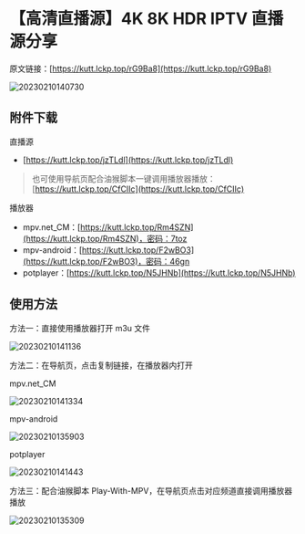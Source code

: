 # 【高清直播源】4K 8K HDR IPTV 直播源分享

原文链接：[https://kutt.lckp.top/rG9Ba8](https://kutt.lckp.top/rG9Ba8)

![20230210140730](https://github.lckp.top/LuckyPuppy514/blog/main/高清直播源/图片/20230210140730.jpg)

## 附件下载

直播源

- [https://kutt.lckp.top/jzTLdl](https://kutt.lckp.top/jzTLdl)

> 也可使用导航页配合油猴脚本一键调用播放器播放：[https://kutt.lckp.top/CfCIIc](https://kutt.lckp.top/CfCIIc)

播放器

- mpv.net_CM：[https://kutt.lckp.top/Rm4SZN](https://kutt.lckp.top/Rm4SZN)，密码：7toz
- mpv-android：[https://kutt.lckp.top/F2wBO3](https://kutt.lckp.top/F2wBO3)，密码：46gn
- potplayer：[https://kutt.lckp.top/N5JHNb](https://kutt.lckp.top/N5JHNb)

## 使用方法

方法一：直接使用播放器打开 m3u 文件

![20230210141136](https://github.lckp.top/LuckyPuppy514/blog/main/高清直播源/图片/20230210141136.jpg)

方法二：在导航页，点击复制链接，在播放器内打开

mpv.net_CM

![20230210141334](https://github.lckp.top/LuckyPuppy514/blog/main/高清直播源/图片/20230210141334.jpg)

mpv-android

![20230210135903](https://github.lckp.top/LuckyPuppy514/blog/main/高清直播源/图片/20230210135903.png)

potplayer

![20230210141443](https://github.lckp.top/LuckyPuppy514/blog/main/高清直播源/图片/20230210141443.jpg)

方法三：配合油猴脚本 Play-With-MPV，在导航页点击对应频道直接调用播放器播放

![20230210135309](https://github.lckp.top/LuckyPuppy514/blog/main/高清直播源/图片/20230210135309.jpg)
